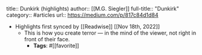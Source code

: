 title:: Dunkirk (highlights)
author:: [[M.G. Siegler]]
full-title:: "Dunkirk"
category:: #articles
url:: https://medium.com/p/817c84d1d84

- Highlights first synced by [[Readwise]] [[Nov 18th, 2022]]
	- This is how you create terror — in the mind of the viewer, not right in front of their face.
		- **Tags**: #[[favorite]]
